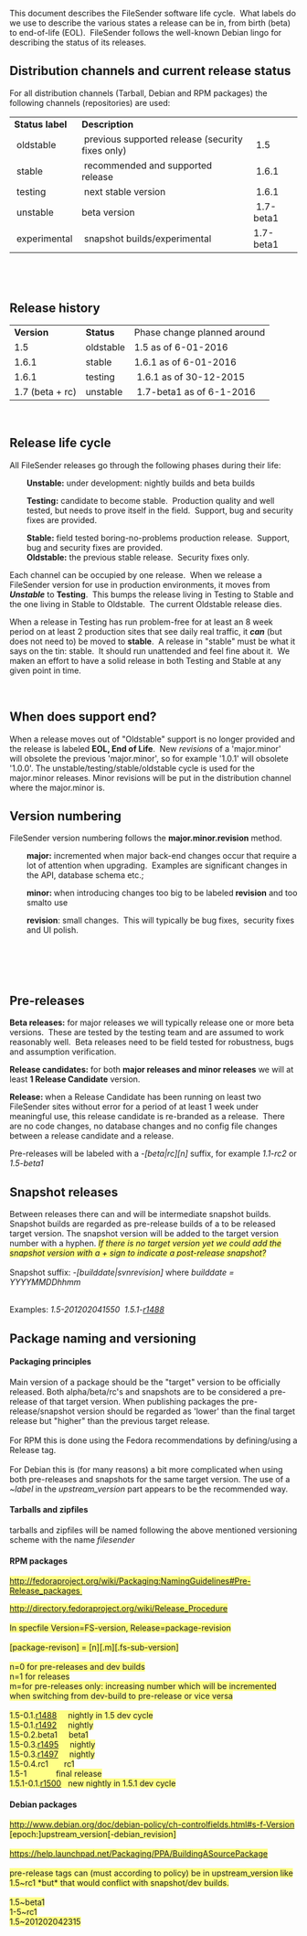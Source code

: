 <p>This document describes the FileSender software life cycle.&nbsp; What labels do we use to describe the various states a release can be in, from birth (beta) to end-of-life (EOL).&nbsp; FileSender follows the well-known Debian lingo for describing the status of its releases.&nbsp;</p>

<h2 id="distribution_channels_and_current_release_status">Distribution channels and current release status</h2>

<p>For all distribution channels (Tarball, Debian and RPM packages) the following channels (repositories) are used:</p>

<table>
	<tbody>
		<tr>
			<td><b>Status label</b></td>
			<td><b>Description</b></td>
			<td>&nbsp;</td>
		</tr>
		<tr>
			<td>&nbsp;oldstable</td>
			<td>&nbsp;previous supported release (security fixes only)</td>
			<td>&nbsp;1.5</td>
		</tr>
		<tr>
			<td>&nbsp;stable</td>
			<td>&nbsp;recommended and supported release</td>
			<td>&nbsp;1.6.1</td>
		</tr>
		<tr>
			<td>&nbsp;testing</td>
			<td>&nbsp;next stable version</td>
			<td>&nbsp;1.6.1</td>
		</tr>
		<tr>
			<td>&nbsp;unstable</td>
			<td>beta version</td>
			<td>&nbsp;1.7-beta1</td>
		</tr>
		<tr>
			<td>&nbsp;experimental</td>
			<td>&nbsp;snapshot builds/experimental</td>
			<td>1.7-beta1</td>
		</tr>
	</tbody>
</table>

<h2 id="c2a0">&nbsp;</h2>

<h2 id="release_history">Release history</h2>

<table border="0">
	<tbody>
		<tr>
			<td><b>Version</b></td>
			<td><b>Status</b></td>
			<td>Phase change planned around</td>
		</tr>
		<tr>
			<td>1.5</td>
			<td>oldstable</td>
			<td>1.5 as of 6-01-2016</td>
		</tr>
		<tr>
			<td>1.6.1</td>
			<td>stable</td>
			<td>1.6.1 as of 6-01-2016</td>
		</tr>
		<tr>
			<td>1.6.1</td>
			<td>testing</td>
			<td>&nbsp;1.6.1 as of 30-12-2015</td>
		</tr>
		<tr>
			<td>1.7 (beta + rc)</td>
			<td>unstable</td>
			<td>&nbsp;1.7-beta1 as of 6-1-2016</td>
		</tr>
	</tbody>
</table>

<p>&nbsp;</p>

<h2 id="release_life_cycle">Release life cycle</h2>

<p>All FileSender releases go through the following phases during their life:</p>

<p style="padding-left: 30px;"><b>Unstable:</b> under development: nightly builds and beta builds</p>

<p style="padding-left: 30px;"><b>Testing:</b> candidate to become stable.&nbsp; Production quality and well tested, but needs to prove itself in the field.&nbsp; Support, bug and security fixes are provided.&nbsp;</p>

<p style="padding-left: 30px;"><b>Stable:</b> field tested boring-no-problems production release.&nbsp; Support, bug and security fixes are provided.<br />
<b>Oldstable:</b> the previous stable release.&nbsp; Security fixes only.</p>

<p>Each channel can be occupied by one release.&nbsp; When we release a FileSender version for use in production environments, it moves from <i><b>Unstable</b></i> to <b>Testing</b>.&nbsp; This bumps the release living in Testing to Stable and the one living in Stable to Oldstable.&nbsp; The current Oldstable release dies.&nbsp;</p>

<p>When a release in Testing has run problem-free for at least an 8 week period on at least 2 production sites that see daily real traffic, it <i><b>can</b></i> (but does not need to) be moved to <b>stable</b>.&nbsp; A release in &quot;stable&quot; must be what it says on the tin: stable.&nbsp; It should run unattended and feel fine about it.&nbsp; We maken an effort to have a solid release in both Testing and Stable at any given point in time.</p>

<p>&nbsp;</p>

<h2 id="7768656e20646f657320737570706f727420656e643f">When does support end?</h2>

<p>When a release moves out of &quot;Oldstable&quot; support is no longer provided and the release is labeled <b>EOL, End of Life</b>.&nbsp; New <i>revisions</i> of a &#39;major.minor&#39;&nbsp; will obsolete the previous &#39;major.minor&#39;, so for example &#39;1.0.1&#39; will obsolete &#39;1.0.0&#39;. The unstable/testing/stable/oldstable cycle is used for the major.minor releases. Minor revisions will be put in the distribution channel where the major.minor is.</p>

<h2 id="version_numbering">Version numbering</h2>

<p>FileSender version numbering follows the <b>major.minor.revision</b> method.&nbsp;</p>

<p style="padding-left: 30px;"><b>major:</b> incremented when major back-end changes occur that require a lot of attention when upgrading.&nbsp; Examples are significant changes in the API, database schema etc.;</p>

<p style="padding-left: 30px;"><b>minor: </b>when introducing changes too big to be labeled<b> revision</b> and too smalto use</p>

<p style="padding-left: 30px;"><b>revision</b>: small changes.&nbsp; This will typically be bug fixes,&nbsp; security fixes and UI polish.</p>

<h1 id="3c623ec2a03c2f623e"><b>&nbsp;</b></h1>

<h2 id="3c623e7072652d72656c6561736573203c62723e3c2f623e"><b>Pre-releases </b></h2>

<p><b>Beta releases:</b> for major releases we will typically release one or more beta versions.&nbsp; These are tested by the testing team and are assumed to work reasonably well.&nbsp; Beta releases need to be field tested for robustness, bugs and assumption verification.</p>

<p><b>Release candidates:</b> for both <b>major releases and minor releases</b> we will at least <b>1 Release Candidate</b> version.&nbsp;</p>

<p><b>Release: </b>when a Release Candidate has been running on least two FileSender sites without error for a period of at least 1 week under meaningful use, this release candidate is re-branded as a release.&nbsp; There are no code changes, no database changes and no config file changes between a release candidate and a release.</p>

<p>Pre-releases will be labeled with a<i> -[beta|rc][n]</i> suffix, for example <i>1.1-rc2</i> or <i>1.5-beta1</i></p>

<h2 id="3c623e736e617073686f742072656c65617365733c2f623e"><b>Snapshot releases</b></h2>

<p>Between releases there can and will be intermediate snapshot builds. Snapshot builds are regarded as pre-release builds of a to be released target version. The snapshot version will be added to the target version number with a hyphen. <i style="background-color: #ffff88;">If there is no target version yet we could add the snapshot version with a + sign to indicate a post-release snapshot?</i><br style="background-color: #ffff88;" />
<br />
Snapshot suffix: <i>-[builddate|svnrevision]</i> where <i>builddate = YYYYMMDDhhmm</i><br />
&nbsp;</p>

<p>Examples: <i>1.5-201202041550&nbsp; 1.5.1-<a href="https://www.assembla.com/code/file_sender/subversion/changesets/1488">r1488</a></i></p>

<h2 id="package_naming_and_versioning">Package naming and versioning</h2>

<h4 id="packaging_principles">Packaging principles</h4>

<p>Main version of a package should be the &quot;target&quot; version to be officially released. Both alpha/beta/rc&#39;s and snapshots are to be considered a pre-release of that target version. When publishing packages the pre-release/snapshot version should be regarded as &#39;lower&#39; than the final target release but &quot;higher&quot; than the previous target release.<br />
<br />
For RPM this is done using the Fedora recommendations by defining/using a Release tag.<br />
<br />
For Debian this is (for many reasons) a bit more complicated when using both pre-releases and snapshots for the same target version. The use of a <i>~label</i> in the <i>upstream_version</i> part appears to be the recommended way.</p>

<h4 id="tarballs_and_zipfiles">Tarballs and zipfiles</h4>

<p>tarballs and zipfiles will be named following the above mentioned versioning scheme with the name <i>filesender</i></p>

<h4 id="rpm_packages">RPM packages</h4>

<p><a href="http://fedoraproject.org/wiki/Packaging:NamingGuidelines#Pre-Release_packages%20"><span style="background-color: #ffff88;">http://fedoraproject.org/wiki/Packaging:NamingGuidelines#Pre-Release_packages</span><span style="background-color: #ffff88;">&nbsp;</span></a></p>

<p><a href="http://directory.fedoraproject.org/wiki/Release_Procedure"><span style="background-color: #ffff88;">http://directory.fedoraproject.org/wiki/Release_Procedure</span></a><br style="background-color: #ffff88;" />
<br style="background-color: #ffff88;" />
<span style="background-color: #ffff88;">In specfile Version=FS-version, Release=package-revision</span><br style="background-color: #ffff88;" />
<br style="background-color: #ffff88;" />
<span style="background-color: #ffff88;">[package-revison] = [n][.m][.fs-sub-version]</span><br style="background-color: #ffff88;" />
<br style="background-color: #ffff88;" />
<span style="background-color: #ffff88;">n=0 for pre-releases and dev builds</span><br style="background-color: #ffff88;" />
<span style="background-color: #ffff88;">n=1 for releases</span><br style="background-color: #ffff88;" />
<span style="background-color: #ffff88;">m=for pre-releases only: increasing number which will be incremented when switching from dev-build to pre-release or vice versa</span><br style="background-color: #ffff88;" />
<br style="background-color: #ffff88;" />
<span style="background-color: #ffff88;">1.5-0.1.<a href="https://www.assembla.com/code/file_sender/subversion/changesets/1488">r1488</a>&nbsp;&nbsp;&nbsp;&nbsp; nightly in 1.5 dev cycle</span><br style="background-color: #ffff88;" />
<span style="background-color: #ffff88;">1.5-0.1.<a href="https://www.assembla.com/code/file_sender/subversion/changesets/1492">r1492</a>&nbsp;&nbsp;&nbsp;&nbsp; nightly</span><br style="background-color: #ffff88;" />
<span style="background-color: #ffff88;">1.5-0.2.beta1&nbsp;&nbsp;&nbsp;&nbsp; beta1</span><br style="background-color: #ffff88;" />
<span style="background-color: #ffff88;">1.5-0.3.<a href="https://www.assembla.com/code/file_sender/subversion/changesets/1495">r1495</a>&nbsp;&nbsp;&nbsp;&nbsp; nightly</span><br style="background-color: #ffff88;" />
<span style="background-color: #ffff88;">1.5-0.3.<a href="https://www.assembla.com/code/file_sender/subversion/changesets/1497">r1497</a>&nbsp;&nbsp;&nbsp;&nbsp; nightly</span><br style="background-color: #ffff88;" />
<span style="background-color: #ffff88;">1.5-0.4.rc1&nbsp;&nbsp;&nbsp;&nbsp;&nbsp;&nbsp; rc1</span><br style="background-color: #ffff88;" />
<span style="background-color: #ffff88;">1.5-1&nbsp;&nbsp;&nbsp;&nbsp;&nbsp;&nbsp;&nbsp;&nbsp;&nbsp;&nbsp;&nbsp;&nbsp; final release</span><br style="background-color: #ffff88;" />
<span style="background-color: #ffff88;">1.5.1-0.1.<a href="https://www.assembla.com/code/file_sender/subversion/changesets/1500">r1500</a>&nbsp;&nbsp; new nightly in 1.5.1 dev cycle</span></p>

<h4 id="debian_packages">Debian packages</h4>

<p><a href="http://www.debian.org/doc/debian-policy/ch-controlfields.html#s-f-Version"><span style="background-color: #ffff88;">http://www.debian.org/doc/debian-policy/ch-controlfields.html#s-f-Version</span></a><br style="background-color: #ffff88;" />
<span style="background-color: #ffff88;">[epoch:]upstream_version[-debian_revision] </span><br style="background-color: #ffff88;" />
<br style="background-color: #ffff88;" />
<a href="https://help.launchpad.net/Packaging/PPA/BuildingASourcePackage"><span style="background-color: #ffff88;">https://help.launchpad.net/Packaging/PPA/BuildingASourcePackage</span></a><br style="background-color: #ffff88;" />
<br style="background-color: #ffff88;" />
<span style="background-color: #ffff88;">pre-release tags can (must according to policy) be in upstream_version like 1.5~rc1 *but* that would conflict with snapshot/dev builds.</span><br style="background-color: #ffff88;" />
<br style="background-color: #ffff88;" />
<span style="background-color: #ffff88;">1.5~beta1</span><br style="background-color: #ffff88;" />
<span style="background-color: #ffff88;">1-5~rc1</span><br style="background-color: #ffff88;" />
<span style="background-color: #ffff88;">1.5~201202042315</span></p>


